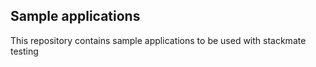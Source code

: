 ## Sample applications
This repository contains sample applications to be used with stackmate testing

